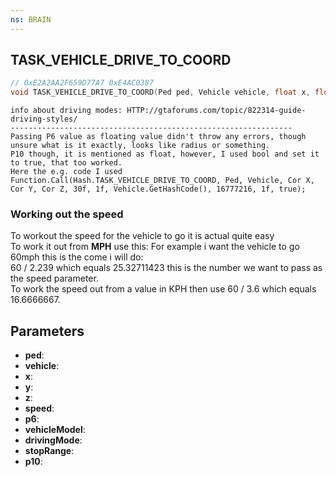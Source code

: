 ```yaml
---
ns: BRAIN
---
```

## TASK_VEHICLE_DRIVE_TO_COORD

```c
// 0xE2A2AA2F659D77A7 0xE4AC0387
void TASK_VEHICLE_DRIVE_TO_COORD(Ped ped, Vehicle vehicle, float x, float y, float z, float speed, Any p6, Hash vehicleModel, int drivingMode, float stopRange, float p10);
```

```
info about driving modes: HTTP://gtaforums.com/topic/822314-guide-driving-styles/  
---------------------------------------------------------------  
Passing P6 value as floating value didn't throw any errors, though unsure what is it exactly, looks like radius or something.  
P10 though, it is mentioned as float, however, I used bool and set it to true, that too worked.  
Here the e.g. code I used  
Function.Call(Hash.TASK_VEHICLE_DRIVE_TO_COORD, Ped, Vehicle, Cor X, Cor Y, Cor Z, 30f, 1f, Vehicle.GetHashCode(), 16777216, 1f, true);  
```
### Working out the speed
To workout the speed for the vehicle to go it is actual quite easy\
To work it out from **MPH** use this: For example i want the vehicle to go 60mph this is the come i will do:\
60 / 2.239 which equals 25.32711423 this is the number we want to pass as the speed parameter.\
To work the speed out from a value in KPH then use
60 / 3.6 which equals 16.6666667.


## Parameters
* **ped**: 
* **vehicle**: 
* **x**: 
* **y**: 
* **z**: 
* **speed**: 
* **p6**: 
* **vehicleModel**: 
* **drivingMode**: 
* **stopRange**: 
* **p10**: 


